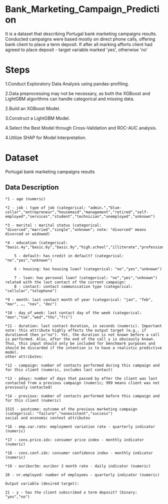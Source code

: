 # Bank_Marketing_Campaign_Prediction

It is a dataset that describing Portugal bank marketing campaigns results.
Conducted campaigns were based mostly on direct phone calls, offering bank client to place a term deposit.
If after all marking afforts client had agreed to place deposit - target variable marked 'yes', otherwise 'no'

# Steps

1.Conduct Exploratory Data Analysis using pandas-profiling.

2.Data preprocessing may not be necessary, as both the XGBoost and LightGBM algorithms can handle categorical and missing data.

2.Build an XGBoost Model.

3.Construct a LightGBM Model.

4.Select the Best Model through Cross-Validation and ROC-AUC analysis.

4.Utilize SHAP for Model Interpretation.

# Dataset
Portugal bank marketing campaigns results

## Data Description

    *1 - age (numeric)

    *2 - job : type of job (categorical: "admin.","blue-collar","entrepreneur","housemaid","management","retired","self-employed","services","student","technician","unemployed","unknown")

    *3 - marital : marital status (categorical: "divorced","married","single","unknown"; note: "divorced" means divorced or widowed)

    *4 - education (categorical: "basic.4y","basic.6y","basic.9y","high.school","illiterate","professional.course","university.degree","unknown")

        5 - default: has credit in default? (categorical: "no","yes","unknown")

        6 - housing: has housing loan? (categorical: "no","yes","unknown")

        7 - loan: has personal loan? (categorical: "no","yes","unknown")
    related with the last contact of the current campaign:
        8 - contact: contact communication type (categorical: "cellular","telephone")

    *9 - month: last contact month of year (categorical: "jan", "feb", "mar", …, "nov", "dec")

    *10 - day_of_week: last contact day of the week (categorical: "mon","tue","wed","thu","fri")

    *11 - duration: last contact duration, in seconds (numeric). Important note: this attribute highly affects the output target (e.g., if duration=0 then y="no"). Yet, the duration is not known before a call is performed. Also, after the end of the call y is obviously known. Thus, this input should only be included for benchmark purposes and should be discarded if the intention is to have a realistic predictive model.
    other attributes:

    *12 - campaign: number of contacts performed during this campaign and for this client (numeric, includes last contact)

    *13 - pdays: number of days that passed by after the client was last contacted from a previous campaign (numeric; 999 means client was not previously contacted)

    *14 - previous: number of contacts performed before this campaign and for this client (numeric)

    1515 - poutcome: outcome of the previous marketing campaign (categorical: "failure","nonexistent","success")
    social and economic context attributes

    *16 - emp.var.rate: employment variation rate - quarterly indicator (numeric)

    *17 - cons.price.idx: consumer price index - monthly indicator (numeric)

    *18 - cons.conf.idx: consumer confidence index - monthly indicator (numeric)

    *19 - euribor3m: euribor 3 month rate - daily indicator (numeric)

    20 - nr.employed: number of employees - quarterly indicator (numeric)

    Output variable (desired target):

    21 - y - has the client subscribed a term deposit? (binary: "yes","no")

